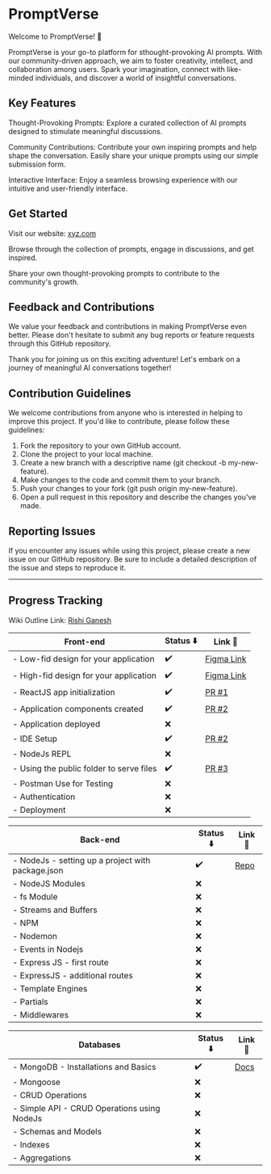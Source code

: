 # PromptVerse

Welcome to PromptVerse! 🚀

PromptVerse is your go-to platform for sthought-provoking AI prompts. With our community-driven approach, we aim to foster creativity, intellect, and collaboration among users. Spark your imagination, connect with like-minded individuals, and discover a world of insightful conversations. 

## Key Features

 Thought-Provoking Prompts: Explore a curated collection of AI prompts designed to stimulate meaningful discussions.
 
 Community Contributions: Contribute your own inspiring prompts and help shape the conversation. Easily share your unique prompts using our simple submission form. 

 Interactive Interface: Enjoy a seamless browsing experience with our intuitive and user-friendly interface. 
 
## Get Started

Visit our website: [xyz.com](link)

Browse through the collection of prompts, engage in discussions, and get inspired.

Share your own thought-provoking prompts to contribute to the community's growth.

## Feedback and Contributions

We value your feedback and contributions in making PromptVerse even better. Please don't hesitate to submit any bug reports or feature requests through this GitHub repository.

Thank you for joining us on this exciting adventure! Let's embark on a journey of meaningful AI conversations together!

## Contribution Guidelines

We welcome contributions from anyone who is interested in helping to improve this project. If you'd like to contribute, please follow these guidelines:

1. Fork the repository to your own GitHub account.
2. Clone the project to your local machine.
3. Create a new branch with a descriptive name (git checkout -b my-new-feature).
4. Make changes to the code and commit them to your branch.
5. Push your changes to your fork (git push origin my-new-feature).
6. Open a pull request in this repository and describe the changes you've made.

## Reporting Issues

If you encounter any issues while using this project, please create a new issue on our GitHub repository. Be sure to include a detailed description of the issue and steps to reproduce it.

-----------------------------------------------------------------------------------------------------------------------------------------------------------------------

## Progress Tracking 

Wiki Outline Link: [Rishi Ganesh](https://wiki.kalvium.community/s/0d75b67a-f5e1-4a4d-9632-4dd7c6559111)
 
| **Front-end**                                       |Status ⬇️|Link 🔗|
| --------------------------------------------------- | ------ | -------------- |
| - Low-fid design for your application               |✔️|[Figma Link](https://www.figma.com/file/ubDFcFMyF1oQHYMi8SDfr7/PromptVerse-MVP-Low-Fid?node-id=0%3A1&t=8rEnAbCQA6JkRWhG-1)|
| - High-fid design for your application              |✔️|[Figma Link](https://www.figma.com/file/pJuSvqsVbcjtYedazZ3Wwe/PromptVerse-MVP-High-Fid?node-id=0%3A1&t=juxvpX56JRkjZ05W-1)|
| - ReactJS app initialization                        |✔️|[PR #1](https://github.com/kalviumcommunity/PromptVerse/pull/3) |
| - Application components created                    |✔️|[PR #2](https://github.com/kalviumcommunity/PromptVerse/pull/4) |
| - Application deployed                              |❌| |
| - IDE Setup                                         |✔️|[PR #2](https://github.com/kalviumcommunity/PromptVerse/pull/4) |
| - NodeJs REPL                                       |❌| |
| - Using the public folder to serve files            |✔️|[PR #3](https://github.com/kalviumcommunity/PromptVerse/pull/5/files#diff-ce5c4a98d9171065bbcc360e73f3a535bb7c0111e47e90da5c6ae3121123fa21) |
| - Postman Use for Testing                           |❌| |
| - Authentication                                    |❌| |
| - Deployment                                        |❌| |

| **Back-end**                                        |Status ⬇️|Link 🔗|
| --------------------------------------------------- | ------ | -------------- |
| - NodeJs - setting up a project with package.json   |✔️|[Repo](https://github.com/leovaldez08/backend-api) |
| - NodeJS Modules                                    |❌| |
| - fs Module                                         |❌| |
| - Streams and Buffers                               |❌| |
| - NPM                                               |❌| |
| - Nodemon                                           |❌| |
| - Events in Nodejs                                  |❌| |
| - Express JS - first route                          |❌| |
| - ExpressJS - additional routes                     |❌| |
| - Template Engines                                  |❌| |
| - Partials                                          |❌| |       
| - Middlewares                                       |❌| |  

| **Databases**                                       |Status ⬇️|Link 🔗|
| --------------------------------------------------- | ------ | -------------- |
| - MongoDB - Installations and Basics                |✔️|[Docs](https://docs.google.com/document/d/1dInzxTS7D-JqRd5xLFmSLJtTqra0QTqRSDnbreHJaLM/edit?usp=sharing) |
| - Mongoose                                          |❌| |
| - CRUD Operations                                   |❌| |
| - Simple API - CRUD Operations using NodeJs         |❌| |
| - Schemas and Models                                |❌| |
| - Indexes                                           |❌| |
| - Aggregations                                      |❌| |

